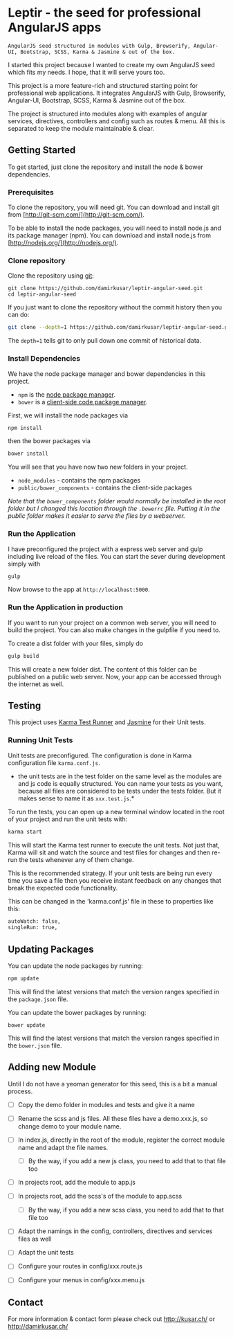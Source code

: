 # Leptir - the seed for professional AngularJS apps

`AngularJS seed structured in modules with Gulp, Browserify, Angular-UI, Bootstrap, SCSS, Karma & Jasmine & out of the box.`

I started this project because I wanted to create my own AngularJS seed which fits my needs. I hope, that it will serve yours too.

This project is a more feature-rich and structured starting point for professional web applications.
It integrates AngularJS with Gulp, Browserify, Angular-UI, Bootstrap, SCSS, Karma & Jasmine out of the box.

The project is structured into modules along with examples of angular services, directives, controllers and config such as routes & menu.
All this is separated to keep the module maintainable & clear.

## Getting Started
To get started, just clone the repository and install the node & bower dependencies.



### Prerequisites

To clone the repository, you will need git. You can download and install git from [http://git-scm.com/](http://git-scm.com/).

To be able to install the node packages, you will need to install node.js and its package manager (npm).
You can download and install node.js from [http://nodejs.org/](http://nodejs.org/).



### Clone repository

Clone the repository using [git][git]:

```
git clone https://github.com/damirkusar/leptir-angular-seed.git
cd leptir-angular-seed
```

If you just want to clone the repository without the commit history then you can do:

```bash
git clone --depth=1 https://github.com/damirkusar/leptir-angular-seed.git <your-project-name>
```

The `depth=1` tells git to only pull down one commit of historical data.



### Install Dependencies

We have the node package manager and bower dependencies in this project.

* `npm` is the [node package manager][npm].
* `bower` is a [client-side code package manager][bower].

First, we will install the node packages via
```bash
npm install
```

then the bower packages via
```bash
bower install
```

You will see that you have now two new folders in your project.

* `node_modules` - contains the npm packages
* `public/bower_components` - contains the client-side packages

*Note that the `bower_components` folder would normally be installed in the root folder but
I changed this location through the `.bowerrc` file.  Putting it in the public folder makes
it easier to serve the files by a webserver.*



### Run the Application

I have preconfigured the project with a express web server and gulp including live reload of the files.
You can start the sever during development simply with

```bash
gulp
```

Now browse to the app at `http://localhost:5000`.



### Run the Application in production

If you want to run your project on a common web server, you will need to build the project.
You can also make changes in the gulpfile if you need to.

To create a dist folder with your files, simply do

```bash
gulp build
```

This will create a new folder dist. The content of this folder can be published on a public web server.
Now, your app can be accessed through the internet as well.



## Testing

This project uses [Karma Test Runner][karma] and [Jasmine][jasmine] for their Unit tests.

### Running Unit Tests

Unit tests are preconfigured. The configuration is done in Karma configuration file `karma.conf.js`.

* the unit tests are in the test folder on the same level as the modules are and js code is equally structured.
You can name your tests as you want, because all files are considered to be tests under the tests folder.
But it makes sense to name it as `xxx.test.js`.*

To run the tests, you can open up a new terminal window located in the root of your project and run the unit tests with:

```bash
karma start
```

This will start the Karma test runner to execute the unit tests. Not just that, Karma will sit and
watch the source and test files for changes and then re-run the tests whenever any of them change.

This is the recommended strategy. If your unit tests are being run every time you save a file then
you receive instant feedback on any changes that break the expected code functionality.

This can be changed in the 'karma.conf.js' file in these to properties like this:

```bash
autoWatch: false,
singleRun: true,
```



## Updating Packages

You can update the node packages by running:

```bash
npm update
```

This will find the latest versions that match the version ranges specified in the `package.json` file.

You can update the bower packages by running:

```
bower update
```

This will find the latest versions that match the version ranges specified in the `bower.json` file.



## Adding new Module

Until I do not have a yeoman generator for this seed, this is a bit a manual process.

- [ ] Copy the demo folder in modules and tests and give it a name
- [ ] Rename the scss and js files. All these files have a demo.xxx.js, so change demo to your module name.
- [ ] In index.js, directly in the root of the module, register the correct module name and adapt the file names.
    - [ ] By the way, if you add a new js class, you need to add that to that file too
- [ ] In projects root, add the module to app.js
- [ ] In projects root, add the scss's of the module to app.scss
    - [ ] By the way, if you add a new scss class, you need to add that to that file too
- [ ] Adapt the namings in the config, controllers, directives and services files as well
- [ ] Adapt the unit tests
- [ ] Configure your routes in config/xxx.route.js
- [ ] Configure your menus in config/xxx.menu.js



## Contact

For more information & contact form please check out http://kusar.ch/ or http://damirkusar.ch/





[git]: http://git-scm.com/
[bower]: http://bower.io
[npm]: https://www.npmjs.org/
[node]: http://nodejs.org
[protractor]: https://github.com/angular/protractor
[jasmine]: http://jasmine.github.io
[karma]: http://karma-runner.github.io
[kusar]: http://kusar.ch/
[damirkusar]: http://damirkusar.ch/
